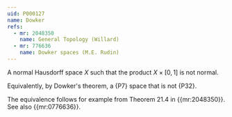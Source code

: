 ```yaml
---
uid: P000127
name: Dowker
refs:
  - mr: 2048350
    name: General Topology (Willard)
  - mr: 776636
    name: Dowker spaces (M.E. Rudin)
---
```


A normal Hausdorff space $X$ such that the product $X\times[0,1]$ is not normal.

Equivalently, by Dowker's theorem, a {P7} space that is not {P32}.

The equivalence follows for example from Theorem 21.4 in {{mr:2048350}}.
See also {{mr:0776636}}.
